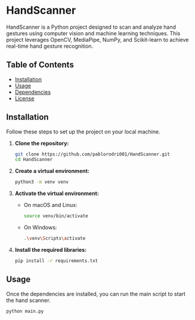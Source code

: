 # HandScanner

HandScanner is a Python project designed to scan and analyze hand gestures using computer vision and machine learning techniques. This project leverages OpenCV, MediaPipe, NumPy, and Scikit-learn to achieve real-time hand gesture recognition.

## Table of Contents
- [Installation](#installation)
- [Usage](#usage)
- [Dependencies](#dependencies)
- [License](#license)

## Installation

Follow these steps to set up the project on your local machine.

1. **Clone the repository:**

    ```bash
    git clone https://github.com/pablorodri001/HandScanner.git
    cd HandScanner
    ```

2. **Create a virtual environment:**

    ```bash
    python3 -m venv venv
    ```

3. **Activate the virtual environment:**

    - On macOS and Linux:
        
        ```bash
        source venv/bin/activate
        ```

    - On Windows:
        
        ```bash
        .\venv\Scripts\activate
        ```

4. **Install the required libraries:**

    ```bash
    pip install -r requirements.txt
    ```

## Usage

Once the dependencies are installed, you can run the main script to start the hand scanner.

```bash
python main.py
